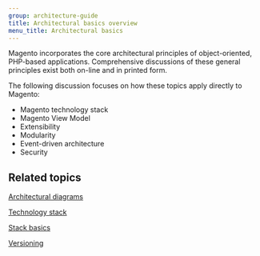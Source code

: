 ```yaml
---
group: architecture-guide
title: Architectural basics overview
menu_title: Architectural basics
---
```


Magento incorporates the core architectural principles of object-oriented, PHP-based applications. Comprehensive discussions of these general principles exist both on-line and in printed form.

The following discussion focuses on how these topics apply directly to Magento:

* Magento technology stack
* Magento View Model
* Extensibility
* Modularity
* Event-driven architecture
* Security

## Related topics

[Architectural diagrams]({{page.baseurl}}/architecture/archi_perspectives/arch_diagrams.html)

[Technology stack]({{page.baseurl}}/architecture/tech-stack.html)

[Stack basics]({{page.baseurl}}/architecture/tech-stack.html)

[Versioning]({{page.baseurl}}/extension-dev-guide/versioning/)
